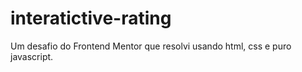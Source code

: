 # interatictive-rating
Um desafio do Frontend Mentor que resolvi usando html, css e puro javascript.
